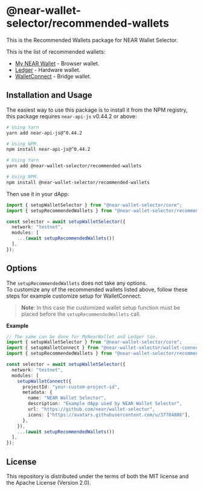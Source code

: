 # @near-wallet-selector/recommended-wallets

This is the Recommended Wallets package for NEAR Wallet Selector.

This is the list of recommended wallets:

- [My NEAR Wallet](https://www.npmjs.com/package/@near-wallet-selector/my-near-wallet) - Browser wallet.
- [Ledger](https://www.npmjs.com/package/@near-wallet-selector/ledger) - Hardware wallet.
- [WalletConnect](https://www.npmjs.com/package/@near-wallet-selector/wallet-connect) - Bridge wallet.


## Installation and Usage

The easiest way to use this package is to install it from the NPM registry, this package requires `near-api-js` v0.44.2 or above:

```bash
# Using Yarn
yarn add near-api-js@^0.44.2

# Using NPM.
npm install near-api-js@^0.44.2
```
```bash
# Using Yarn
yarn add @near-wallet-selector/recommended-wallets

# Using NPM.
npm install @near-wallet-selector/recommended-wallets
```

Then use it in your dApp:

```ts
import { setupWalletSelector } from "@near-wallet-selector/core";
import { setupRecommendedWallets } from "@near-wallet-selector/recommended-wallets";

const selector = await setupWalletSelector({
  network: "testnet",
  modules: [
    ...(await setupRecommendedWallets())
  ],
});
```


## Options

The `setupRecommendedWallets` does not take any options. </br>
To customize any of the recommended wallets listed above, follow these steps for example customize setup for WalletConnect:

>**Note**: In this case the customized wallet setup function must be placed before the `setupRecommendedWallets` call.

**Example**

```ts
// The same can be done for MyNearWallet and Ledger too.
import { setupWalletSelector } from "@near-wallet-selector/core";
import { setupWalletConnect } from "@near-wallet-selector/wallet-connect";
import { setupRecommendedWallets } from "@near-wallet-selector/recommended-wallets";

const selector = await setupWalletSelector({
  network: "testnet",
  modules: [
    setupWalletConnect({
      projectId: "your-custom-project-id",
      metadata: {
        name: "NEAR Wallet Selector",
        description: "Example dApp used by NEAR Wallet Selector",
        url: "https://github.com/near/wallet-selector",
        icons: ["https://avatars.githubusercontent.com/u/37784886"],
      },
    }),
    ...(await setupRecommendedWallets())
  ],
});
```

## License

This repository is distributed under the terms of both the MIT license and the Apache License (Version 2.0).
